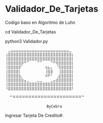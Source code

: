 # Validador_De_Tarjetas
Codigo baso en Algoritmo de Luhn

cd Validador_De_Tarjetas

python3 Validador.py

    ⠀⣀⣤⣤⣤⣤⣤⣤⣤⣤⣤⣤⣤⣤⣤⣤⣤⣤⣤⣤⣤⣤⣤⣤⣀⠀
    ⢰⣿⣿⣿⣿⣿⣿⣿⣿⣿⣿⣿⣿⣿⣿⣿⣿⣿⣿⣿⣿⣿⣿⣿⣿⡆
    ⢸⣿⣿⣿⣿⣿⣿⣿⣿⣿⣿⣿⣿⣿⣿⣿⣿⣿⣿⣿⣿⣿⣿⣿⣿⡇
    ⢸⣿⣿⣿⣿⣿⡿⠛⠉⠀⠀⠀⠉⠉⠀⠀⠀⠉⠛⢿⣿⣿⣿⣿⣿⡇
    ⢸⣿⣿⣿⣿⡿⠁⠀⠀⠀⠀⠀⠀⠀⠀⢶⣦⡄⠀⠈⢿⣿⣿⣿⣿⡇
    ⢸⣿⣿⣿⣿⡇⠀⠀⠀⠀⠀⠀⠀⠀⠀⢸⣿⣿⠀⠀⢸⣿⣿⣿⣿⡇
    ⢸⣿⣿⣿⣿⣷⡀⠀⠀⠀⠀⠀⠀⠀⠀⠾⠟⠃⠀⢀⣾⣿⣿⣿⣿⡇
    ⢸⣿⣿⣿⣿⣿⣷⣤⣀⠀⠀⠀⣀⣀⠀⠀⠀⣀⣤⣾⣿⣿⣿⣿⣿⡇
    ⢸⣿⣿⣿⣿⣿⣿⣿⣿⣿⣿⣿⣿⣿⣿⣿⣿⣿⣿⣿⣿⣿⣿⣿⣿⡇
    ⠸⣿⣿⣿⣿⣿⣿⣿⣿⣿⣿⣿⣿⣿⣿⣿⣿⣿⣿⣿⣿⣿⣿⣿⣿⠇
⠀   ⠉⠛⠛⠛⠛⠛⠛⠛⠛⠛⠛⠛⠛⠛⠛⠛⠛⠛⠛⠛⠛⠛⠛⠉⠀
    
                       ByCebra

Ingresar Tarjeta De Credito#: 


